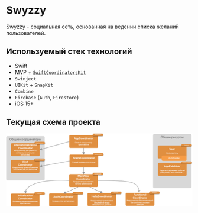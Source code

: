 #  Swyzzy

Swyzzy - социальная сеть, основанная на ведении списка желаний пользователей.

## Используемый стек технологий

- Swift
- MVP + [`SwiftCoordinatorsKit`](https://github.com/DobbyWanKenoby/SwiftCoordinatorsKit)
- `Swinject`
- `UIKit` + `SnapKit`
- `Combine`
- `Firebase` (`Auth`, `Firestore`)
- iOS 15+

## Текущая схема проекта


![Scheme](./_img/Scheme.jpg)